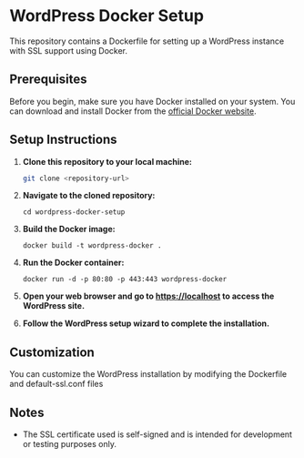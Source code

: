 # WordPress Docker Setup

This repository contains a Dockerfile for setting up a WordPress instance with SSL support using Docker.

## Prerequisites

Before you begin, make sure you have Docker installed on your system. You can download and install Docker from the [official Docker website](https://www.docker.com/get-started).

## Setup Instructions

1. **Clone this repository to your local machine:**

    ```bash
    git clone <repository-url>
    ```

2. **Navigate to the cloned repository:**

    ```
    cd wordpress-docker-setup
    ```

3. **Build the Docker image:**

    ```
    docker build -t wordpress-docker .
    ```

4. **Run the Docker container:**

    ```
    docker run -d -p 80:80 -p 443:443 wordpress-docker
    ```

5. **Open your web browser and go to [https://localhost](https://localhost) to access the WordPress site.**

6. **Follow the WordPress setup wizard to complete the installation.**

## Customization

You can customize the WordPress installation by modifying the Dockerfile and default-ssl.conf files

## Notes

- The SSL certificate used is self-signed and is intended for development or testing purposes only.

